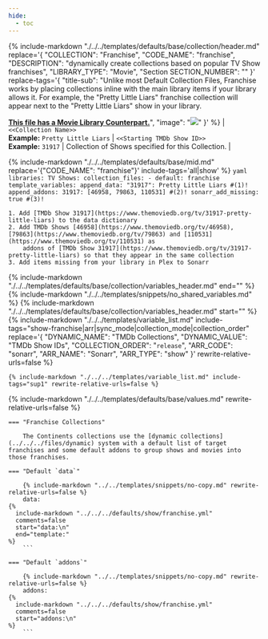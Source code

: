 ```yaml
---
hide:
  - toc
---
```

{%
    include-markdown "./../../templates/defaults/base/collection/header.md"
    replace='{
        "COLLECTION": "Franchise", 
        "CODE_NAME": "franchise",
        "DESCRIPTION": "dynamically create collections based on popular TV Show franchises",
        "LIBRARY_TYPE": "Movie", 
        "Section SECTION_NUMBER": ""
    }'
    replace-tags='{
        "title-sub": "Unlike most Default Collection Files, Franchise works by placing collections inline with the main library items if your library allows it. 
For example, the \"Pretty Little Liars\" franchise collection will appear next to the \"Pretty Little Liars\" show in your library.

**[This file has a Movie Library Counterpart.](./../../../../movie/franchise)**",
        "image": "![](./../../../../assets/images/defaults/posters/franchise_show.png)"
    }'
%}
| `<<Collection Name>>`<br>**Example:** `Pretty Little Liars` | `<<Starting TMDb Show ID>>`<br>**Example:** `31917` | Collection of Shows specified for this Collection. |

{% include-markdown "./../../templates/defaults/base/mid.md" replace='{"CODE_NAME": "franchise"}' include-tags='all|show' %}
    ```yaml
    libraries:
      TV Shows:
        collection_files:
          - default: franchise
            template_variables:
              append_data:
                "31917": Pretty Little Liars #(1)!
              append_addons:
                31917: [46958, 79863, 110531] #(2)!
              sonarr_add_missing: true #(3)!
    ```

    1. Add [TMDb Show 31917](https://www.themoviedb.org/tv/31917-pretty-little-liars) to the data dictionary
    2. Add TMDb Shows [46958](https://www.themoviedb.org/tv/46958), [79863](https://www.themoviedb.org/tv/79863) and [110531](https://www.themoviedb.org/tv/110531) as 
        addons of [TMDb Show 31917](https://www.themoviedb.org/tv/31917-pretty-little-liars) so that they appear in the same collection
    3. Add items missing from your library in Plex to Sonarr

{% include-markdown "./../../templates/defaults/base/collection/variables_header.md" end="<!--file-->" %}
{% include-markdown "./../../templates/snippets/no_shared_variables.md" %}
{% include-markdown "./../../templates/defaults/base/collection/variables_header.md" start="<!--file-header-->" %}
    {%
        include-markdown "./../../templates/variable_list.md"
        include-tags="show-franchise|arr|sync_mode|collection_mode|collection_order"
        replace='{
            "DYNAMIC_NAME": "TMDb Collections", 
            "DYNAMIC_VALUE": "TMDb Show IDs",
            "COLLECTION_ORDER": "`release`",
            "ARR_CODE": "sonarr",
            "ARR_NAME": "Sonarr",
            "ARR_TYPE": "show"
        }'
        rewrite-relative-urls=false
    %}

    {% include-markdown "./../../templates/variable_list.md" include-tags="sup1" rewrite-relative-urls=false %}

{% include-markdown "./../../templates/defaults/base/values.md" rewrite-relative-urls=false %}

    === "Franchise Collections"
        
        The Continents collections use the [dynamic collections](../../../files/dynamic) system with a default list of target franchises and some default addons to group shows and movies into those franchises.

    === "Default `data`"
    
        {% include-markdown "../../templates/snippets/no-copy.md" rewrite-relative-urls=false %}
        data: 
    {%    
      include-markdown "../../../defaults/show/franchise.yml" 
      comments=false
      start="data:\n"
      end="template:"
    %}
        ```

    === "Default `addons`"
    
        {% include-markdown "../../templates/snippets/no-copy.md" rewrite-relative-urls=false %}
        addons: 
    {%    
      include-markdown "../../../defaults/show/franchise.yml" 
      comments=false
      start="addons:\n"
    %}
        ```
